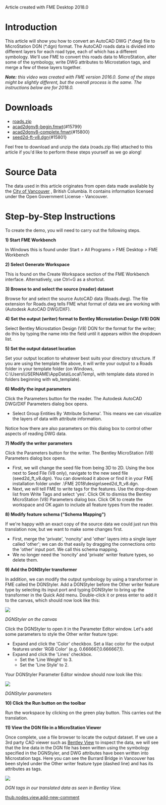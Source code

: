 Article created with FME Desktop 2018.0

Introduction
============

This article will show you how to convert an AutoCAD DWG (\*.dwg) file
to MicroStation DGN (\*.dgn) format. The AutoCAD roads data is divided
into different layers for each road type, each of which has a different
symbology. We\'ll use FME to convert this roads data to MicroStation,
alter some of the symbology, write DWG attributes to Microstation tags,
and merge a few of these layers together.

***Note:** this video was created with FME version 2016.0. Some of the
steps might be slightly different, but the overall process is the same.
The instructions below are for 2018.0.*

Downloads
=========

-   [roads.zip](https://knowledge.safe.com/storage/attachments/711-roads.zip)
-   [acad2dgnv8-begin.fmwt](https://knowledge.safe.com/storage/attachments/15799-acad2dgnv8-begin.fmwt){#15799}
-   [acad2dgnv8-complete.fmwt](https://knowledge.safe.com/storage/attachments/15800-acad2dgnv8-complete.fmwt){#15800}
-   [seed2d-ft-v8.dgn](https://knowledge.safe.com/storage/attachments/15801-seed2d-ft-v8.dgn){#15801}

Feel free to download and unzip the data (roads.zip file) attached to
this article if you\'d like to perform these steps yourself as we go
along!

Source Data
===========

The data used in this article originates from open data made available
by the [City of Vancouver](http://data.vancouver.ca/) , British
Columbia. It contains information licensed under the Open Government
License - Vancouver.

Step-by-Step Instructions
=========================

To create the demo, you will need to carry out the following steps.

**1) Start FME Workbench**

In Windows this is found under Start \> All Programs \> FME Desktop \>
FME Workbench

**2) Select Generate Workspace**

This is found on the Create Workspace section of the FME Workbench
interface. Alternatively, use Ctrl+G as a shortcut.

**3) Browse to and select the source (reader) dataset**

Browse for and select the source AutoCAD data (Roads.dwg). The file
extension for Roads.dwg tells FME what format of data we are working
with (Autodesk AutoCAD DWG/DXF).

**4) Set the output (writer) format to Bentley Microstation Design (V8)
DGN**

Select Bentley Microstation Design (V8) DGN for the format for the
writer; do this by typing the name into the field until it appears
within the dropdown list.

**5) Set the output dataset location**

Set your output location to whatever best suits your directory
structure. If you are using the template file above, it will write your
output to a Roads folder in your template folder (on Windows,
C:\\Users\\USERNAME\\AppData\\Local\\Temp\\, with template data stored
in folders beginning with wb\_template).

**6) Modify the input parameters**

Click the Parameters button for the reader. The Autodesk AutoCAD DWG/DXF
Parameters dialog box opens.

-   Select Group Entities By 'Attribute Schema'. This means we can
    visualize the layers of data with attribute information.

Notice how there are also parameters on this dialog box to control other
aspects of reading DWG data.

**7) Modify the writer parameters**

Click the Parameters button for the writer. The Bentley MicroStation
(V8) Parameters dialog box opens.

-   First, we will change the seed file from being 3D to 2D. Using the
    box next to Seed File (V8 only), navigate to the new seed file
    (seed2d\_ft\_v8.dgn). You can download it above or find it in your
    FME installation folder under .\\FME
    2018\\design\\seed2d\_ft\_v8.dgn.
-   Next, we will tell FME to write tags for the features. Use the
    drop-down list from Write Tags and select 'yes'. Click OK to dismiss
    the Bentley MicroStation (V8) Parameters dialog box. Click OK to
    create the workspace and OK again to include all feature types from
    the reader.

**8) Modify feature schema ("Schema Mapping")**

If we\'re happy with an exact copy of the source data we could just run
this translation now, but we want to make some changes first.

-   First, merge the 'private', 'noncity' and 'other' layers into a
    single layer called 'other'; we can do that easily by dragging the
    connections onto the 'other' input port. We call this schema
    mapping.
-   We no longer need the 'noncity' and 'private' writer feature types,
    so delete them.

**9) Add the DGNStyler transformer**

In addition, we can modify the output symbology by using a transformer
in FME called the DGNStyler. Add a DGNStyler before the Other writer
feature type by selecting its input port and typing DGNStyler to bring
up the transformer in the Quick Add menu. Double-click it or press enter
to add it to the canvas, which should now look like this:

![](CADGIS3LabExercises/Images/9400c6538a966bf1bdfcac0dc076076c1d7f1a8d.png)

*DGNStyler on the canvas*

Click the DGNStyler to open it in the Parameter Editor window. Let's add
some parameters to style the Other writer feature type:

-   Expand and click the 'Color' checkbox. Set a lilac color for the
    output features under 'RGB Color' (e.g. 0.666667,0.666667,1).
-   Expand and click the 'Lines' checkbox.
    -   Set the 'Line Weight' to 3.
    -   Set the 'Line Style' to 2.

Your DGNStyler Parameter Editor window should now look like this:

![](CADGIS3LabExercises/Images/4e4f1f590da8dcba622dd6d7e2f09e93e32f0f2a.png)

*DGNStyler parameters*

**10) Click the Run button on the toolbar**

Run the workspace by clicking on the green play button. This carries out
the translation.

**11) View the DGN file in a MicroStation Viewer**

Once complete, use a file browser to locate the output dataset. If we
use a 3rd party CAD viewer such as [Bentley
View](https://www.bentley.com/en/products/product-line/modeling-and-visualization-software/bentley-view)
to inspect the data, we will see that the line data in the DGN file has
been written using the symbology specified in the DGNStyler, and DWG
attributes have been written into Microstation tags. Here you can see
the Burrard Bridge in Vancouver has been styled under the Other writer
feature type (dashed line) and has its attributes as tags.

![](CADGIS3LabExercises/Images/ba16f2142333681218d9cc0844484b07ee641bce.png)

*DGN tags in our translated data as seen in Bentley View.*

[thub.nodes.view.add-new-comment](#)
